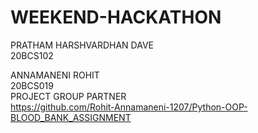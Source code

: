 # WEEKEND-HACKATHON
PRATHAM HARSHVARDHAN DAVE <br />
20BCS102                  <br />

ANNAMANENI ROHIT  <br />
20BCS019          <br />
PROJECT GROUP PARTNER  <br />
https://github.com/Rohit-Annamaneni-1207/Python-OOP-BLOOD_BANK_ASSIGNMENT  <br />
